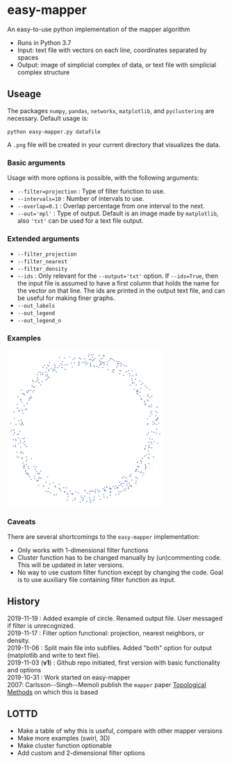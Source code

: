 # easy-mapper
An easy-to-use python implementation of the mapper algorithm

+ Runs in Python 3.7
+ Input: text file with vectors on each line, coordinates separated by spaces
+ Output: image of simplicial complex of data, or text file with simplicial complex structure

## Useage
The packages `numpy`, `pandas`, `networkx`, `matplotlib`, and `pyclustering` are necessary. Default usage is:

```
python easy-mapper.py datafile
```
A `.png` file will be created in your current directory that visualizes the data.

### Basic arguments
Usage with more options is possible, with the following arguments:
+ `--filter=projection` : Type of filter function to use.
+ `--intervals=10` : Number of intervals to use.
+ `--overlap=0.1` : Overlap percentage from one interval to the next.
+ `--out='mpl'` : Type of output. Default is an image made by `matplotlib`, also `'txt'` can be used for a text file output.

### Extended arguments
+ `--filter_projection`
+ `--filter_nearest`
+ `--filter_density`
+ `--ids` : Only relevant for the `--output='txt'` option. If `--ids=True`, then the input file is assumed to have a first column that holds the name for the vector on that line. The ids are printed in the output text file, and can be useful for making finer graphs. 
+ `--out_labels`
+ `--out_legend`
+ `--out_legend_n`

### Examples
<img src="https://raw.githubusercontent.com/jlazovskis/easy-mapper/master/examples/circle.png?sanitize=true&raw=true"/>

### Caveats
There are several shortcomings to the `easy-mapper` implementation:
+ Only works with 1-dimensional filter functions
+ Cluster function has to be changed manually by (un)commenting code. This will be updated in later versions.
+ No way to use custom filter function except by changing the code. Goal is to use auxiliary file containing filter function as input.

## History
2019-11-19 : Added example of circle. Renamed output file. User messaged if filter is unrecognized.<br>
2019-11-17 : Filter option functional: projection, nearest neighbors, or density.<br>
2019-11-06 : Split main file into subfiles. Added "both" option for output (matplotlib and write to text file).<br>
2019-11-03 (<strong>v1</strong>) : Github repo initiated, first version with basic functionality and options<br>
2019-10-31 : Work started on easy-mapper<br>
2007: Carlsson--Singh--Memoli publish the `mapper` paper [Topological Methods](https://research.math.osu.edu/tgda/mapperPBG.pdf) on which this is based

## LOTTD
+ Make a table of why this is useful, compare with other mapper versions
+ Make more examples (swirl, 3D)
+ Make cluster function optionable
+ Add custom and 2-dimensional filter options